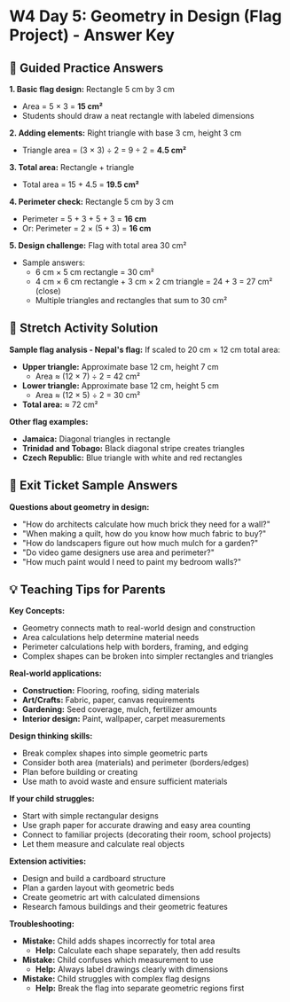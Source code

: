 # W4 Day 5: Geometry in Design (Flag Project) - Answer Key

## 📝 Guided Practice Answers

**1. Basic flag design:** Rectangle 5 cm by 3 cm
   - Area = 5 × 3 = **15 cm²**
   - Students should draw a neat rectangle with labeled dimensions

**2. Adding elements:** Right triangle with base 3 cm, height 3 cm
   - Triangle area = (3 × 3) ÷ 2 = 9 ÷ 2 = **4.5 cm²**

**3. Total area:** Rectangle + triangle
   - Total area = 15 + 4.5 = **19.5 cm²**

**4. Perimeter check:** Rectangle 5 cm by 3 cm
   - Perimeter = 5 + 3 + 5 + 3 = **16 cm**
   - Or: Perimeter = 2 × (5 + 3) = **16 cm**

**5. Design challenge:** Flag with total area 30 cm²
   - Sample answers: 
     - 6 cm × 5 cm rectangle = 30 cm²
     - 4 cm × 6 cm rectangle + 3 cm × 2 cm triangle = 24 + 3 = 27 cm² (close)
     - Multiple triangles and rectangles that sum to 30 cm²

## 🚀 Stretch Activity Solution

**Sample flag analysis - Nepal's flag:**
If scaled to 20 cm × 12 cm total area:
- **Upper triangle:** Approximate base 12 cm, height 7 cm
  - Area ≈ (12 × 7) ÷ 2 = 42 cm²
- **Lower triangle:** Approximate base 12 cm, height 5 cm  
  - Area ≈ (12 × 5) ÷ 2 = 30 cm²
- **Total area:** ≈ 72 cm²

**Other flag examples:**
- **Jamaica:** Diagonal triangles in rectangle
- **Trinidad and Tobago:** Black diagonal stripe creates triangles
- **Czech Republic:** Blue triangle with white and red rectangles

## 🎯 Exit Ticket Sample Answers

**Questions about geometry in design:**
- "How do architects calculate how much brick they need for a wall?"
- "When making a quilt, how do you know how much fabric to buy?"
- "How do landscapers figure out how much mulch for a garden?"
- "Do video game designers use area and perimeter?"
- "How much paint would I need to paint my bedroom walls?"

## 💡 Teaching Tips for Parents

**Key Concepts:**
- Geometry connects math to real-world design and construction
- Area calculations help determine material needs
- Perimeter calculations help with borders, framing, and edging
- Complex shapes can be broken into simpler rectangles and triangles

**Real-world applications:**
- **Construction:** Flooring, roofing, siding materials
- **Art/Crafts:** Fabric, paper, canvas requirements
- **Gardening:** Seed coverage, mulch, fertilizer amounts
- **Interior design:** Paint, wallpaper, carpet measurements

**Design thinking skills:**
- Break complex shapes into simple geometric parts
- Consider both area (materials) and perimeter (borders/edges)
- Plan before building or creating
- Use math to avoid waste and ensure sufficient materials

**If your child struggles:**
- Start with simple rectangular designs
- Use graph paper for accurate drawing and easy area counting
- Connect to familiar projects (decorating their room, school projects)
- Let them measure and calculate real objects

**Extension activities:**
- Design and build a cardboard structure
- Plan a garden layout with geometric beds
- Create geometric art with calculated dimensions
- Research famous buildings and their geometric features

**Troubleshooting:**
- **Mistake:** Child adds shapes incorrectly for total area
  - **Help:** Calculate each shape separately, then add results
- **Mistake:** Child confuses which measurement to use
  - **Help:** Always label drawings clearly with dimensions
- **Mistake:** Child struggles with complex flag designs
  - **Help:** Break the flag into separate geometric regions first